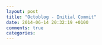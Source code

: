 ```yaml
---
layout: post
title: "Octoblog - Initial Commit"
date: 2014-06-14 20:32:19 +0100
comments: true
categories: 
---
```

